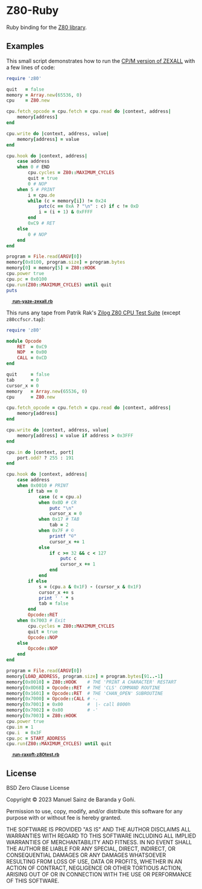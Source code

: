 # Z80-Ruby

Ruby binding for the [Z80 library](https://github.com/redcode/Z80).

## Examples

This small script demonstrates how to run the [CP/M version of ZEXALL](https://github.com/redcode/Z80/wiki/Z80-Instruction-Set-Exerciser) with a few lines of code:

```ruby
require 'z80'

quit   = false
memory = Array.new(65536, 0)
cpu    = Z80.new

cpu.fetch_opcode = cpu.fetch = cpu.read do |context, address|
	memory[address]
end

cpu.write do |context, address, value|
	memory[address] = value
end

cpu.hook do |context, address|
	case address
	when 0 # END
		cpu.cycles = Z80::MAXIMUM_CYCLES
		quit = true
		0 # NOP
	when 5 # PRINT
		i = cpu.de
		while (c = memory[i]) != 0x24
			putc(c == 0xA ? "\n" : c) if c != 0xD
			i = (i + 1) & 0xFFFF
		end
		0xC9 # RET
	else
		0 # NOP
	end
end

program = File.read(ARGV[0])
memory[0x0100, program.size] = program.bytes
memory[0] = memory[5] = Z80::HOOK
cpu.power true
cpu.pc = 0x0100
cpu.run(Z80::MAXIMUM_CYCLES) until quit
puts

```

<sup>**[<sub><img src="https://zxe.io/software/Z80/images/ruby-icon.svg" height="14"></sub> run-yaze-zexall.rb](https://zxe.io/software/Z80/run-yaze-zexall.rb)**</sup>

This runs any tape from Patrik Rak's [Zilog Z80 CPU Test Suite](https://github.com/raxoft/z80test) (except `z80ccfscr.tap`):

```ruby
require 'z80'

module Opcode
	RET  = 0xC9
	NOP  = 0x00
	CALL = 0xCD
end

quit     = false
tab      = 0
cursor_x = 0
memory   = Array.new(65536, 0)
cpu      = Z80.new

cpu.fetch_opcode = cpu.fetch = cpu.read do |context, address|
	memory[address]
end

cpu.write do |context, address, value|
	memory[address] = value if address > 0x3FFF
end

cpu.in do |context, port|
	port.odd? ? 255 : 191
end

cpu.hook do |context, address|
	case address
	when 0x0010 # PRINT
		if tab == 0
			case (c = cpu.a)
			when 0x0D # CR
				putc "\n"
				cursor_x = 0
			when 0x17 # TAB
				tab = 2
			when 0x7F # ©
				printf "©"
				cursor_x += 1
			else
				if c >= 32 && c < 127
					putc c
					cursor_x += 1
				end
			end
		if else
			s = (cpu.a & 0x1F) - (cursor_x & 0x1F)
			cursor_x += s
			print ' ' * s
			tab = false
		end
		Opcode::RET
	when 0x7003 # Exit
		cpu.cycles = Z80::MAXIMUM_CYCLES
		quit = true
		Opcode::NOP
	else
		Opcode::NOP
	end
end

program = File.read(ARGV[0])
memory[LOAD_ADDRESS, program.size] = program.bytes[91..-1]
memory[0x0010] = Z80::HOOK    # THE 'PRINT A CHARACTER' RESTART
memory[0x0D6B] = Opcode::RET  # THE 'CLS' COMMAND ROUTINE
memory[0x1601] = Opcode::RET  # THE 'CHAN_OPEN' SUBROUTINE
memory[0x7000] = Opcode::CALL # -.
memory[0x7001] = 0x00         #  |- call 8000h
memory[0x7002] = 0x80         # -'
memory[0x7003] = Z80::HOOK
cpu.power true
cpu.im = 1
cpu.i  = 0x3F
cpu.pc = START_ADDRESS
cpu.run(Z80::MAXIMUM_CYCLES) until quit

```

<sup>**[<sub><img src="https://zxe.io/software/Z80/images/ruby-icon.svg" height="14"></sub> run-raxoft-z80test.rb](https://zxe.io/software/Z80/run-raxoft-z80test.rb)**</sup>

## License

BSD Zero Clause License

Copyright © 2023 Manuel Sainz de Baranda y Goñi.

Permission to use, copy, modify, and/or distribute this software for any purpose with or without fee is hereby granted.

THE SOFTWARE IS PROVIDED "AS IS" AND THE AUTHOR DISCLAIMS ALL WARRANTIES WITH REGARD TO THIS SOFTWARE INCLUDING ALL IMPLIED WARRANTIES OF MERCHANTABILITY AND FITNESS. IN NO EVENT SHALL THE AUTHOR BE LIABLE FOR ANY SPECIAL, DIRECT, INDIRECT, OR CONSEQUENTIAL DAMAGES OR ANY DAMAGES WHATSOEVER RESULTING FROM LOSS OF USE, DATA OR PROFITS, WHETHER IN AN ACTION OF CONTRACT, NEGLIGENCE OR OTHER TORTIOUS ACTION, ARISING OUT OF OR IN CONNECTION WITH THE USE OR PERFORMANCE OF THIS SOFTWARE.
